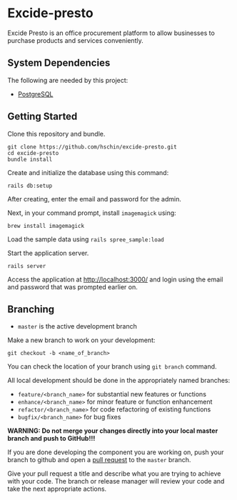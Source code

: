 # Excide-presto

Excide Presto is an office procurement platform to allow businesses to purchase products and services conveniently.

## System Dependencies

The following are needed by this project:

* [PostgreSQL](http://www.postgresql.org/)

## Getting Started

Clone this repository and bundle.

    git clone https://github.com/hschin/excide-presto.git
    cd excide-presto
    bundle install

Create and initialize the database using this command:

    rails db:setup

After creating, enter the email and password for the admin.

Next, in your command prompt, install `imagemagick` using:

    brew install imagemagick

Load the sample data using `rails spree_sample:load`

Start the application server.

    rails server

Access the application at [http://localhost:3000/](http://localhost:3000/) and login using the email and password that was prompted earlier on.

<!-- ## Testing

Run the test suite with [RSpec](https://github.com/rspec/rspec-rails).

    bin/rspec spec

Or have them run automatically with [Guard](https://github.com/guard/guard-rspec).

    bundle exec guard -->

## Branching

* `master` is the active development branch

Make a new branch to work on your development:

    git checkout -b <name_of_branch>

You can check the location of your branch using `git branch` command.

All local development should be done in the appropriately named branches:

* `feature/<branch_name>` for substantial new features or functions
* `enhance/<branch_name>` for minor feature or function enhancement
* `refactor/<branch_name>` for code refactoring of existing functions
* `bugfix/<branch_name>` for bug fixes

**WARNING: Do not merge your changes directly into your local master
branch and push to GitHub!!!**

If you are done developing the component you are working on, push your branch to github
and open a [pull request](https://help.github.com/articles/creating-a-pull-request/) to the `master` branch.

Give your pull request a title and describe what you are trying to
achieve with your code. The branch or release manager will review your
code and take the next appropriate actions.